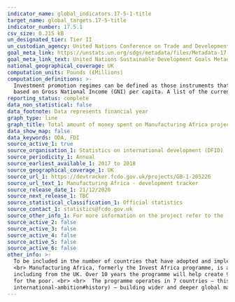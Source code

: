```yaml
---
indicator_name: global_indicators.17-5-1-title
target_name: global_targets.17-5-title
indicator_number: 17.5.1
csv_size: 0.215 kB
un_designated_tier: Tier II
un_custodian_agency: United Nations Conference on Trade and Development (UNCTAD)
goal_meta_link: https://unstats.un.org/sdgs/metadata/files/Metadata-17-05-01.pdf
goal_meta_link_text: United Nations Sustainable Development Goals Metadata (PDF)
national_geographical_coverage: UK
computation_units: Pounds (£Millions)
computation_definitions: >-
  Investment promotion regimes can be defined as those instruments that directly aim at encouraging outward or inward foreign investment through particular measures of the home or host countries of investment. <br> <br>The Least Developed Countries (LDCs) are defined by the United Nations
  based on Gross National Income (GNI) per capita. A list of the current LDCs can be cound on the [OECD website](http://www.oecd.org/dac/financing-sustainable-development/development-finance-standards/daclist.htm).
reporting_status: complete
data_non_statistical: false
data_footnote: Data represents financial year
graph_type: line
graph_title: Total amount of money spent on Manufacturing Africa project 
data_show_map: false
data_keywords: ODA, FDI
source_active_1: true
source_organisation_1: Statistics on international development (DFID)
source_periodicity_1: Annual
source_earliest_available_1: 2017 to 2018
source_geographical_coverage_1: UK
source_url_1: https://devtracker.fcdo.gov.uk/projects/GB-1-205226
source_url_text_1: Manufacturing Africa - development tracker
source_release_date_1: 21/12/2020
source_next_release_1: TBC
source_statistical_classification_1: Official statistics
source_contact_1: statistics@fcdo.gov.uk
source_other_info_1: For more information on the project refer to the [Documents tab](https://devtracker.fcdo.gov.uk/projects/GB-1-205226/documents)
source_active_2: false
source_active_3: false
source_active_4: false
source_active_5: false
source_active_6: false
other_info: >-
  To be included in the number of countries that have adopted and implemented investment promotion regimes, the existence of at least one type of promotion instrument (eg an investment guarantee scheme) would be sufficient. The Manufacturing Africa programme fulfills this requirement.<br>
  <br> Manufacturing Africa, formerly the Invest Africa programme, is a £100 million initiative that aims to increase foreign direct investment (FDI) into manufacturing in Africa. It does so by working with developing-country governments, international investors, buyers, and financiers –
  including from the UK. Over 10 years the programme will help create 90,000 jobs and generate £1.2 billion of new FDI. It will support developing countries to industrialise, produce higher value-added goods, and thereby transform their economies, creating high quality job opportunities
  for the poor. <br> <br>  The programme operates in 7 countries – this currently includes Ethiopia, Uganda, Rwanda, Kenya, Nigeria, Senegal and Cote D’Ivoire. This feeds into the [Global Britain agenda](https://www.gov.uk/government/collections/global-britain-delivering-on-our-
  international-ambition#history) – building wider and deeper global markets that will benefit the UK. Data follows the UN specification for this indicator. This indicator has been identified in collaboration with topic experts.
---
```

